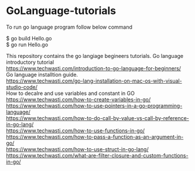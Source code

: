 # GoLanguage-tutorials

To run go language program follow below command 

$ go build Hello.go
<br/>
$ go run Hello.go

This repository contains the go langiage begineers tutorials.
Go language introductory tutorial<br/>
https://www.techwasti.com/introduction-to-go-language-for-beginners/
<br/>
Go language installtion guide.<br/>
https://www.techwasti.com/go-lang-installation-on-mac-os-with-visual-studio-code/
<br/>
How to decalre and use variables and constant in GO <br/>
https://www.techwasti.com/how-to-create-variables-in-go/<br/>
https://www.techwasti.com/how-to-use-pointers-in-a-go-programming-language/ <br/>
https://www.techwasti.com/how-to-do-call-by-value-vs-call-by-reference-in-go-lang/<br/>
https://www.techwasti.com/how-to-use-functions-in-go/<br/>
https://www.techwasti.com/how-to-pass-a-function-as-an-argument-in-go/<br/>
https://www.techwasti.com/how-to-use-struct-in-go-lang/<br/>
https://www.techwasti.com/what-are-filter-closure-and-custom-functions-in-go/<br/>




